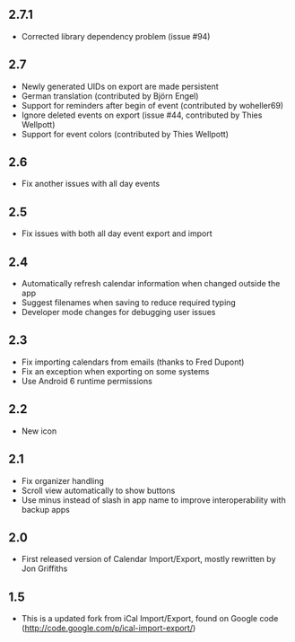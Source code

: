 
## 2.7.1
  * Corrected library dependency problem (issue #94)

## 2.7
  * Newly generated UIDs on export are made persistent
  * German translation (contributed by Björn Engel)
  * Support for reminders after begin of event (contributed by woheller69)
  * Ignore deleted events on export (issue #44, contributed by Thies Wellpott)
  * Support for event colors (contributed by Thies Wellpott)

## 2.6
  * Fix another issues with all day events

## 2.5
  * Fix issues with both all day event export and import

## 2.4
  * Automatically refresh calendar information when changed outside the app
  * Suggest filenames when saving to reduce required typing
  * Developer mode changes for debugging user issues

## 2.3
  * Fix importing calendars from emails (thanks to Fred Dupont)
  * Fix an exception when exporting on some systems
  * Use Android 6 runtime permissions

## 2.2
  * New icon

## 2.1
  * Fix organizer handling
  * Scroll view automatically to show buttons
  * Use minus instead of slash in app name to improve interoperability with backup apps

## 2.0
  * First released version of Calendar Import/Export, mostly rewritten by Jon Griffiths

## 1.5
  * This is a updated fork from iCal Import/Export, found on Google code (http://code.google.com/p/ical-import-export/)
